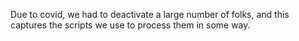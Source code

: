 Due to covid, we had to deactivate a large number of folks, and this captures the scripts we use to process them in some way. 

